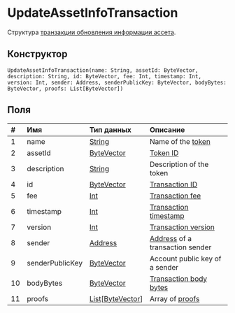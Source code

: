 # UpdateAssetInfoTransaction

Структура [транзакции обновления информации ассета](/ru/blockchain/transaction-type/update-asset-info-transaction.md).

## Конструктор

``` ride
UpdateAssetInfoTransaction(name: String, assetId: ByteVector, description: String, id: ByteVector, fee: Int, timestamp: Int, version: Int, sender: Address, senderPublicKey: ByteVector, bodyBytes: ByteVector, proofs: List[ByteVector])
```

## Поля

| # | Имя | Тип данных | Описание |
| :--- | :--- | :--- | :--- |
| 1 | name | [String](/en/ride/data-types/string.md) | Name of the [token](/ru/blockchain/token.md) |
| 2 | assetId | [ByteVector](/ru/ride/data-types/byte-vector.md) | [Token ID](/ru/blockchain/token/token-id.md) |
| 3 | description | [String](/en/ride/data-types/string.md) | Description of the token |
| 4 | id | [ByteVector](/ru/ride/data-types/byte-vector.md) | [Transaction ID](/ru/blockchain/transaction/transaction-id.md) |
| 5 | fee | [Int](/ru/ride/data-types/int.md) | [Transaction fee](/ru/blockchain/transaction/transaction-fee.md) |
| 6 | timestamp | [Int](/ru/ride/data-types/int.md) | [Transaction timestamp](/ru/blockchain/transaction/transaction-timestamp.md) |
| 7 | version | [Int](/ru/ride/data-types/int.md) | [Transaction version](/ru/blockchain/transaction/transaction-version.md) |
| 8 | sender | [Address](/ru/ride/structures/common-structures/address.md) | [Address](/ru/blockchain/account/address.md) of a transaction sender |
| 9 | senderPublicKey | [ByteVector](/ru/ride/data-types/byte-vector.md) | Account public key of a sender |
| 10 | bodyBytes | [ByteVector](/ru/ride/data-types/byte-vector.md) | [Transaction body bytes](/ru/blockchain/transaction/transaction-body-bytes.md) |
| 11 | proofs | [List](/ru/ride/data-types/list.md)[[ByteVector](/ru/ride/data-types/byte-vector.md)] | Array of [proofs](/ru/blockchain/transaction/transaction-proof.md) |
